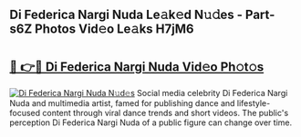 ## Di Federica Nargi Nuda Le𝚊k𝚎d N𝚞𝚍es - Part-s6Z Photos Vid𝚎o Le𝚊ks H7jM6

# <h2><a href="http://fbfo1i.evod.top/?m=Di+Federica+Nargi+Nuda">🔗 👉🔴 Di Federica Nargi Nuda Vid𝚎o Ph𝚘t𝚘s</a></h2>

[![Di Federica Nargi Nuda N𝚞d𝚎s](https://i.imgur.com/8V9OHl7.gif)](http://fbfo1i.evod.top/?m=Di+Federica+Nargi+Nuda)
Social media celebrity Di Federica Nargi Nuda and multimedia artist, famed for publishing dance and lifestyle-focused content through viral dance trends and short videos. The public's perception Di Federica Nargi Nuda of a public figure can change over time. 
